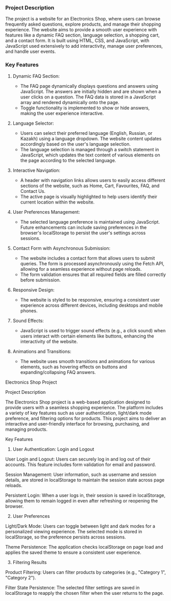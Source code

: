 ### Project Description

The project is a website for an Electronics Shop, where users can browse frequently asked questions, explore products, and manage their shopping experience. The website aims to provide a smooth user experience with features like a dynamic FAQ section, language selection, a shopping cart, and a contact form. It is built using HTML, CSS, and JavaScript, with JavaScript used extensively to add interactivity, manage user preferences, and handle user events.

### Key Features

1. Dynamic FAQ Section:

   - The FAQ page dynamically displays questions and answers using JavaScript. The answers are initially hidden and are shown when a user clicks on a question. The FAQ data is stored in a JavaScript array and rendered dynamically onto the page.
   - Toggle functionality is implemented to show or hide answers, making the user experience interactive.

2. Language Selector:

   - Users can select their preferred language (English, Russian, or Kazakh) using a language dropdown. The website content updates accordingly based on the user's language selection.
   - The language selection is managed through a switch statement in JavaScript, which updates the text content of various elements on the page according to the selected language.

3. Interactive Navigation:

   - A header with navigation links allows users to easily access different sections of the website, such as Home, Cart, Favourites, FAQ, and Contact Us.
   - The active page is visually highlighted to help users identify their current location within the website.

4. User Preferences Management:

   - The selected language preference is maintained using JavaScript. Future enhancements can include saving preferences in the browser's localStorage to persist the user's settings across sessions.

5. Contact Form with Asynchronous Submission:

   - The website includes a contact form that allows users to submit queries. The form is processed asynchronously using the Fetch API, allowing for a seamless experience without page reloads.
   - The form validation ensures that all required fields are filled correctly before submission.

6. Responsive Design:

   - The website is styled to be responsive, ensuring a consistent user experience across different devices, including desktops and mobile phones.

7. Sound Effects:

   - JavaScript is used to trigger sound effects (e.g., a click sound) when users interact with certain elements like buttons, enhancing the interactivity of the website.

8. Animations and Transitions:
   - The website uses smooth transitions and animations for various elements, such as hovering effects on buttons and expanding/collapsing FAQ answers.

Electronics Shop Project

Project Description

The Electronics Shop project is a web-based application designed to provide users with a seamless shopping experience. The platform includes a variety of key features such as user authentication, light/dark mode preference, and filtering options for products. This project aims to deliver an interactive and user-friendly interface for browsing, purchasing, and managing products.

Key Features

1. User Authentication: Login and Logout

User Login and Logout: Users can securely log in and log out of their accounts. This feature includes form validation for email and password.

Session Management: User information, such as username and session details, are stored in localStorage to maintain the session state across page reloads.

Persistent Login: When a user logs in, their session is saved in localStorage, allowing them to remain logged in even after refreshing or reopening the browser.

2. User Preferences

Light/Dark Mode: Users can toggle between light and dark modes for a personalized viewing experience. The selected mode is stored in localStorage, so the preference persists across sessions.

Theme Persistence: The application checks localStorage on page load and applies the saved theme to ensure a consistent user experience.

3. Filtering Results

Product Filtering: Users can filter products by categories (e.g., "Category 1", "Category 2").

Filter State Persistence: The selected filter settings are saved in localStorage to reapply the chosen filter when the user returns to the page.
